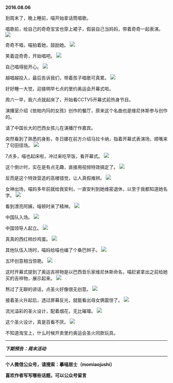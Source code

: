 **2016.08.06**

到周末了，晚上睡前，喵开始拿话筒唱歌。

唱歌前，给自己的奇奇宝宝也穿上裙子，假装自己当妈妈，带着奇奇一起表演。
![](http://upload-images.jianshu.io/upload_images/51001-ec187dbc6eb7f36a.jpg?imageMogr2/auto-orient/strip%7CimageView2/2/w/1240)

奇奇不唱，喵拍着她，鼓励她。
![](http://upload-images.jianshu.io/upload_images/51001-3a20d0a600d9aa57.jpg?imageMogr2/auto-orient/strip%7CimageView2/2/w/1240)

笑着逗奇奇，开始唱吧。
![](http://upload-images.jianshu.io/upload_images/51001-6be40400361a2fa8.jpg?imageMogr2/auto-orient/strip%7CimageView2/2/w/1240)

自己唱得挺开心。
![](http://upload-images.jianshu.io/upload_images/51001-11d234f93d6e9ff7.jpg?imageMogr2/auto-orient/strip%7CimageView2/2/w/1240)

越唱越投入，最后告诉我们，带着孩子唱歌可真累。
![](http://upload-images.jianshu.io/upload_images/51001-4a3fbdc19581321b.jpg?imageMogr2/auto-orient/strip%7CimageView2/2/w/1240)

好好睡一大觉，迎接明早七点的里约奥运会开幕式啦。

周六一早，我六点就起床了，开始看CCTV5开幕式前热身节目。

演播室介绍《依帕内玛的女孩》创作的餐厅，原来这个名曲也是维尼休斯参与创作的。

请了中国长大的巴西女孩儿在演播厅作嘉宾。

突然看到了熟悉的身影，冬日娜在前方介绍马拉卡纳，指着开幕式表演场，顺嘴来了句田径场。
![](http://upload-images.jianshu.io/upload_images/51001-ad4a7a09f6b0a22b.jpg?imageMogr2/auto-orient/strip%7CimageView2/2/w/1240)

7点多，喵也起床啦，冲过来吃早饭，看开幕式。
![](http://upload-images.jianshu.io/upload_images/51001-be792ae76a7c1614.jpg?imageMogr2/auto-orient/strip%7CimageView2/2/w/1240)

这个倒计时，实在是有点无趣，直接用视频特效搞定了。
![](http://upload-images.jianshu.io/upload_images/51001-0f0f2299a2c583e5.jpg?imageMogr2/auto-orient/strip%7CimageView2/2/w/1240)

反而是这个特效营造的高楼错觉，让人真假难辨。
![](http://upload-images.jianshu.io/upload_images/51001-7bb84d49281de0e2.jpg?imageMogr2/auto-orient/strip%7CimageView2/2/w/1240)

女神出场，喵妈多年前就给我安利，一直安利到她维密退休，以至于我都知道她名字。
![](http://upload-images.jianshu.io/upload_images/51001-4d89c9053297574a.jpg?imageMogr2/auto-orient/strip%7CimageView2/2/w/1240)

看到漂亮阿姨，喵顿时来了精神。
![](http://upload-images.jianshu.io/upload_images/51001-c6f591feccf79720.jpg?imageMogr2/auto-orient/strip%7CimageView2/2/w/1240)

中国队入场。
![](http://upload-images.jianshu.io/upload_images/51001-7cadedaea612cf90.jpg?imageMogr2/auto-orient/strip%7CimageView2/2/w/1240)

中国领导人起立。
![](http://upload-images.jianshu.io/upload_images/51001-2dc024ed20edec07.jpg?imageMogr2/auto-orient/strip%7CimageView2/2/w/1240)

真真的西红柿炒鸡蛋。
![](http://upload-images.jianshu.io/upload_images/51001-0fce428737d70734.jpg?imageMogr2/auto-orient/strip%7CimageView2/2/w/1240)

其他队伍入场时，喵妈给喵也编了个桑巴辫子。
![](http://upload-images.jianshu.io/upload_images/51001-1628039017f42585.jpg?imageMogr2/auto-orient/strip%7CimageView2/2/w/1240)

五环创意相当惊艳。
![](http://upload-images.jianshu.io/upload_images/51001-a907ff77dc2a602c.jpg?imageMogr2/auto-orient/strip%7CimageView2/2/w/1240)

这时开幕式提到了奥运吉祥物是以巴西音乐家维尼休斯命名，喵赶紧拿出之前给她买的吉祥物，展示起来。
![](http://upload-images.jianshu.io/upload_images/51001-70e55bf403893326.jpg?imageMogr2/auto-orient/strip%7CimageView2/2/w/1240)

熬过了无聊的讲话，点圣火好像很无创意。
![](http://upload-images.jianshu.io/upload_images/51001-9689ea971a2ad7ae.jpg?imageMogr2/auto-orient/strip%7CimageView2/2/w/1240)

接着圣火升起后，透过屏幕反光，就能看出母女俩震惊了。
![](http://upload-images.jianshu.io/upload_images/51001-f5434d69108eb527.jpg?imageMogr2/auto-orient/strip%7CimageView2/2/w/1240)

流光溢彩的圣火设计，配着烟花，无比璀璨。
![](http://upload-images.jianshu.io/upload_images/51001-56141e01b87ee9b5.jpg?imageMogr2/auto-orient/strip%7CimageView2/2/w/1240)

这个圣火设计，真是百看不厌。
![](http://upload-images.jianshu.io/upload_images/51001-cacf44e96a55371c.jpg?imageMogr2/auto-orient/strip%7CimageView2/2/w/1240)

不知道淘宝上，什么时候开卖里约奥运会圣火同款玩具。


***

***下期预告：周末活动***

***

**个人微信公众号，请搜索：摹喵居士（momiaojushi）**

**喜欢作者写写哪些话题，可以公众号留言**
